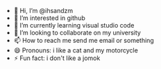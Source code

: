 - 👋 Hi, I’m @ihsandzm
- 👀 I’m interested in github
- 🌱 I’m currently learning visual studio code
- 💞️ I’m looking to collaborate on my university
- 📫 How to reach me send me email or something
- 😄 Pronouns: i like a cat and my motorcycle
- ⚡ Fun fact: i don't like a jomok

<!---
ihsandzm/ihsandzm is a ✨ special ✨ repository because its `README.md` (this file) appears on your GitHub profile.
You can click the Preview link to take a look at your changes.
--->
